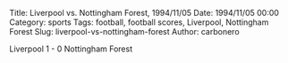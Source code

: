 Title: Liverpool vs. Nottingham Forest, 1994/11/05
Date: 1994/11/05 00:00
Category: sports
Tags: football, football scores, Liverpool, Nottingham Forest
Slug: liverpool-vs-nottingham-forest
Author: carbonero


Liverpool 1 - 0 Nottingham Forest
